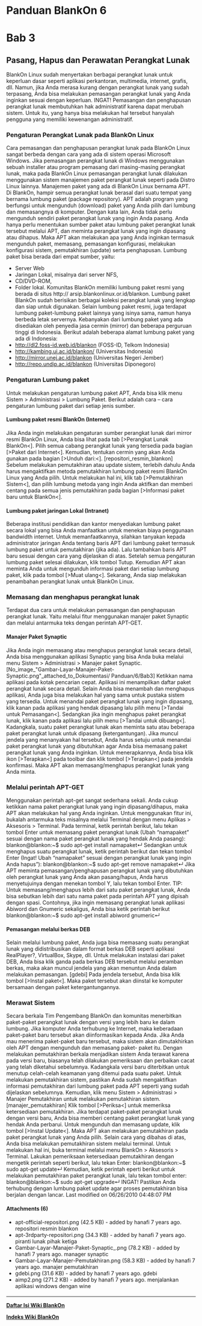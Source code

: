 # Panduan BlankOn 6
# Bab 3
## Pasang, Hapus dan Perawatan Perangkat Lunak
BlankOn Linux sudah menyertakan berbagai perangkat lunak untuk keperluan dasar
seperti aplikasi perkantoran, multimedia, internet, grafis, dll. Namun, jika
Anda merasa kurang dengan perangkat lunak yang sudah terpasang, Anda bisa
melakukan pemasangan perangkat lunak yang Anda inginkan sesuai dengan
keperluan.
     INGAT! Pemasangan dan penghapusan perangkat lunak membutuhkan hak
     administratif karena dapat merubah sistem. Untuk itu, yang hanya bisa
     melakukan hal tersebut hanyalah pengguna yang memiliki kewenangan
     administratif.
### Pengaturan Perangkat Lunak pada BlankOn Linux
Cara pemasangan dan penghapusan perangkat lunak pada BlankOn Linux sangat
berbeda dengan cara yang ada di sistem operasi Microsoft Windows. Jika
pemasangan perangkat lunak di Windows menggunakan sebuah installer atau program
pemasang dari masing-masing perangkat lunak, maka pada BlankOn Linux pemasangan
perangkat lunak dilakukan menggunakan sistem manajemen paket perangkat lunak
seperti pada Distro Linux lainnya. Manajemen paket yang ada di BlankOn Linux
bernama APT.
Di BlankOn, hampir semua perangkat lunak berasal dari suatu tempat yang bernama
lumbung paket (package repository). APT adalah program yang berfungsi untuk
mengunduh (download) paket yang Anda pilih dari lumbung dan memasangnya di
komputer.
Dengan kata lain, Anda tidak perlu mengunduh sendiri paket perangkat lunak yang
ingin Anda pasang. Anda hanya perlu menentukan sumber paket atau lumbung paket
perangkat lunak tersebut melalui APT, dan meminta perangkat lunak yang ingin
dipasang atau dihapus. Maka APT akan melakukan apa yang Anda inginkan termasuk
mengunduh paket, memasang, pemasangan konfigurasi, melakukan konfigurasi
sistem, pemutakhiran (update) serta penghapusan.
Lumbung paket bisa berada dari empat sumber, yaitu:
  * Server Web
  * Jaringan Lokal, misalnya dari server NFS,
  * CD/DVD-ROM,
  * Folder lokal.
Komunitas BlankOn memiliki lumbung paket resmi yang berada di situs ​http://
arsip.blankonlinux.or.id/blankon. Lumbung paket BlankOn sudah berisikan
berbagai koleksi perangkat lunak yang lengkap dan siap untuk digunakan.
Selain lumbung paket resmi, juga terdapat lumbung paket-lumbung paket lainnya
yang isinya sama, namun hanya berbeda letak servernya. Kebanyakan dari lumbung
paket yang ada disediakan oleh penyedia jasa cermin (mirror) dan beberapa
perguruan tinggi di Indonesia. Berikut adalah beberapa alamat lumbung paket
yang ada di Indonesia:
  * ​http://dl2.foss-id.web.id/blankon (FOSS-ID, Telkom Indonesia)
  * ​http://kambing.ui.ac.id/blankon/ (Universitas Indonesia)
  * ​http://mirror.unej.ac.id/blankon (Universitas Negeri Jember)
  * ​http://repo.undip.ac.id/blankon (Universitas Diponegoro)
### Pengaturan Lumbung paket
Untuk melakukan pengaturan lumbung paket APT, Anda bisa klik menu Sistem >
Administrasi > Lumbung Paket. Berikut adalah cara – cara pengaturan lumbung
paket dari setiap jenis sumber.
#### Lumbung paket resmi BlankOn (Internet)
Jika Anda ingin melakukan pengaturan sumber perangkat lunak dari mirror resmi
BlankOn Linux, Anda bisa lihat pada tab [>Perangkat Lunak BlankOn<]. Pilih
semua cabang perangkat lunak yang tersedia pada bagian [>Paket dari Internet<].
Kemudian, tentukan cermin yang akan Anda gunakan pada bagian [>Unduh dari:<].
[repositori_resmin_blankon]
Sebelum melakukan pemutakhiran atau update sistem, terlebih dahulu Anda harus
mengaktifkan metoda pemutakhiran lumbung paket resmi BlankOn Linux yang Anda
pilih. Untuk melakukan hal ini, klik tab [>Pemutakhiran Sistem<], dan pilih
lumbung metoda yang ingin Anda aktifkan dan memberi centang pada semua jenis
pemutakhiran pada bagian [>Informasi paket baru untuk BlankOn<].
#### Lumbung paket jaringan Lokal (Intranet)
Beberapa institusi pendidikan dan kantor menyediakan lumbung paket secara lokal
yang bisa Anda manfaatkan untuk menekan biaya penggunaan bandwidth internet.
Untuk memanfaatkannya, silahkan tanyakan kepada administrator jaringan Anda
tentang baris APT dari lumbung paket termasuk lumbung paket untuk pemutakhiran
(jika ada). Lalu tambahkan baris APT baru sesuai dengan cara yang dijelaskan di
atas.
Setelah semua pengaturan lumbung paket selesai dilakukan, klik tombol Tutup.
Kemudian APT akan meminta Anda untuk mengunduh informasi paket dari setiap
lumbung paket, klik pada tombol [>Muat ulang<]. Sekarang, Anda siap melakukan
penambahan perangkat lunak untuk BlankOn Linux.
### Memasang dan menghapus perangkat lunak
Terdapat dua cara untuk melakukan pemasangan dan penghapusan perangkat lunak.
Yaitu melalui fitur menggunakan manajer paket Synaptic dan melalui antarmuka
teks dengan perintah APT-GET.
#### Manajer Paket Synaptic
Jika Anda ingin memasang atau menghapus perangkat lunak secara detail, Anda
bisa menggunakan aplikasi Synaptic yang bisa Anda buka melalui menu Sistem >
Administrasi > Manajer paket Synaptic.
[No_image_"Gambar-Layar-Manajer-Paket-Synaptic.png"_attached_to_Dokumentasi/
Panduan/6/Bab3]
Ketikkan nama aplikasi pada kotak pencarian cepat. Aplikasi ini menampilkan
daftar paket perangkat lunak secara detail. Selain Anda bisa menambah dan
menghapus aplikasi, Anda juga bisa melakukan hal yang sama untuk pustaka sistem
yang tersedia. Untuk menandai paket perangkat lunak yang ingin dipasang, klik
kanan pada aplikasi yang hendak dipasang lalu pilih menu [>Tandai untuk
Pemasangan<]. Sedangkan jika ingin menghapus paket perangkat lunak, klik kanan
pada aplikasi lalu pilih menu [>Tandai untuk dibuang<]. Kadangkala, suatu paket
perangkat lunak akan meminta satu atau beberapa paket perangkat lunak untuk
dipasang (ketergantungan). Jika muncul jendela yang menanyakan hal tersebut,
Anda harus setuju untuk menandai paket perangkat lunak yang dibutuhkan agar
Anda bisa memasang paket perangkat lunak yang Anda inginkan.
Untuk menerapkannya, Anda bisa klik ikon [>Terapkan<] pada toolbar dan klik
tombol [>Terapkan<] pada jendela konfirmasi. Maka APT akan memasang/menghapus
perangkat lunak yang Anda minta.
### Melalui perintah APT-GET
Menggunakan perintah apt-get sangat sederhana sekali. Anda cukup ketikkan nama
paket perangkat lunak yang ingin dipasang/dihapus, maka APT akan melakukan hal
yang Anda inginkan.
Untuk menggunakan fitur ini, bukalah antarmuka teks misalnya melalui Terminal
dengan menu Aplikas > Aksesoris > Terminal.
Pada terminal, ketik perintah berikut, lalu tekan tombol Enter untuk memasang
paket perangkat lunak (Ubah “namapaket” sesuai dengan nama paket perangkat
lunak yang hendak Anda pasang):
blankon@blankon:~$ sudo apt-get install namapaket↵
Sedangkan untuk menghapus suatu perangkat lunak, ketik perintah berikut dan
tekan tombol Enter (Ingat! Ubah “namapaket” sesuai dengan perangkat lunak yang
ingin Anda hapus”):
blankon@blankon:~$ sudo apt-get remove namapaket↵
Jika APT meminta pemasangan/penghapusan perangkat lunak yang dibutuhkan oleh
perangkat lunak yang Anda akan pasang/hapus, Anda harus menyetujuinya dengan
menekan tombol Y, lalu tekan tombol Enter.
     TIP: Untuk memasang/menghapus lebih dari satu paket perangkat lunak,
     Anda bisa sebutkan lebih dari satu nama paket pada perintah APT yang
     dipisah dengan spasi. Contohnya, jika ingin memasang perangkat lunak
     aplikasi Abiword dan Gnumeric sekaligus, Anda bisa ketik perintah
     berikut
blankon@blankon:~$ sudo apt-get install abiword gnumeric↵
#### Pemasangan melalui berkas DEB
Selain melalui lumbung paket, Anda juga bisa memasang suatu perangkat lunak
yang didistribusikan dalam format berkas DEB seperti aplikasi RealPlayer?,
VirtualBox, Skype, dll. Untuk melakukan instalasi dari paket DEB, Anda bisa
klik ganda pada berkas DEB tersebut melalui peramban berkas, maka akan muncul
jendela yang akan menuntun Anda dalam melakukan pemasangan.
[gdebi]
Pada jendela tersebut, Anda bisa klik tombol [>Instal paket<]. Maka paket
tersebut akan diinstal ke komputer bersamaan dengan paket ketergantungannya.
### Merawat Sistem
Secara berkala Tim Pengembang BlankOn dan komunitas menerbitkan paket-paket
perangkat lunak dengan versi yang lebih baru ke dalam lumbung. Jika komputer
Anda terhubung ke Internet, maka keberadaan paket-paket baru tersebut akan
diinformasikan kepada Anda. Jika Anda mau menerima paket-paket baru tersebut,
maka sistem akan dimutakhirkan oleh APT dengan mengunduh dan memasang paket-
paket itu.
Dengan melakukan pemutakhiran berkala menjadikan sistem Anda terawat karena
pada versi baru, biasanya telah dilakukan pemeriksaan dan perbaikan cacat yang
telah diketahui sebelumnya. Kadangkala versi baru diterbitkan untuk menutup
celah-celah keamanan yang ditemui pada suatu paket.
Untuk melakukan pemutakhiran sistem, pastikan Anda sudah mengaktifkan informasi
pemutakhiran dari lumbung paket pada APT seperti yang sudah dijelaskan
sebelumnya. Kemudian, klik
menu Sistem > Administrasi > Manajer Pemutakhiran untuk melakukan pemutakhiran
sistem.
[manajer_pemutakhiran]
Klik tombol [>Periksa<] untuk memeriksa ketersediaan pemutakhiran. Jika
terdapat paket-paket perangkat lunak dengan versi baru, Anda bisa memberi
centang paket perangkat lunak yang hendak Anda perbarui. Untuk mengunduh dan
memasang update, klik tombol [>Instal Update<]. Maka APT akan melakukan
pemutakhiran pada paket perangkat lunak yang Anda pilih.
Selain cara yang dibahas di atas, Anda bisa melakukan pemutakhiran sistem
melalui terminal. Untuk melakukan hal ini, buka terminal melalui menu BlankOn >
Aksesoris > Terminal. Lakukan pemeriksaan ketersediaan pemutakhiran dengan
mengetik perintah seperti berikut, lalu tekan Enter:
blankon@blankon:~$ sudo apt-get update↵
Kemudian, ketik perintah eperti berikut untuk melakukan pemutakhiran paket
perangkat lunak, lalu tekan tombol enter:
blankon@blankon:~$ sudo apt-get upgrade↵
     INGAT! Pastikan Anda terhubung dengan lumbung paket update agar
     proses pemutakhiran bisa berjalan dengan lancar.
Last modified on 06/26/2010 04:48:07 PM
#### Attachments (6)
  * apt-official-repositori.png​ (42.5 KB) - added by hanafi 7 years ago.
      repositori resmin blankon
  * apt-3rdparty-repositori.png​ (34.3 KB) - added by hanafi 7 years ago.
      piranti lunak pihak ketiga
  * Gambar-Layar-Manajer-Paket-Synaptic_.png​ (78.2 KB) - added by hanafi 7
      years ago. manager synaptic
  * Gambar-Layar-Manajer-Pemutakhiran.png​ (58.3 KB) - added by hanafi 7
      years ago. manajer pemutakhiran
  * gdebi.png​ (31.6 KB) - added by hanafi 7 years ago. gdebi
  * aimp2.png​ (271.2 KB) - added by hanafi 7 years ago. menjalankan aplikasi
      windows dengan wine
#### 
    
 
 
 
 
 
---
[**Daftar Isi Wiki BlankOn**](/DaftarIsi/README.md)
 
[**Indeks Wiki BlankOn**](/Indeks.md)
